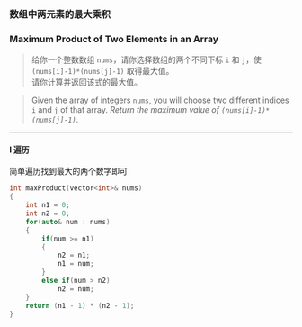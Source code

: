 ### 数组中两元素的最大乘积
### Maximum Product of Two Elements in an Array

> 给你一个整数数组 `nums`，请你选择数组的两个不同下标 `i` 和 `j`，使 `(nums[i]-1)*(nums[j]-1)` 取得最大值。  
> 请你计算并返回该式的最大值。  

> Given the array of integers `nums`, you will choose two different indices `i` and `j` of that array. *Return the maximum value of `(nums[i]-1)*(nums[j]-1)`*.  

----------

#### I 遍历

简单遍历找到最大的两个数字即可  

```cpp
int maxProduct(vector<int>& nums) 
{
    int n1 = 0;
    int n2 = 0;
    for(auto& num : nums)
    {
        if(num >= n1)
        {
            n2 = n1;
            n1 = num;
        }
        else if(num > n2)
            n2 = num;
    }
    return (n1 - 1) * (n2 - 1);
}
```
